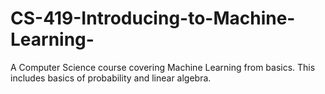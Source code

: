 # CS-419-Introducing-to-Machine-Learning-
A Computer Science course covering Machine Learning from basics. This includes basics of probability and linear algebra. 
